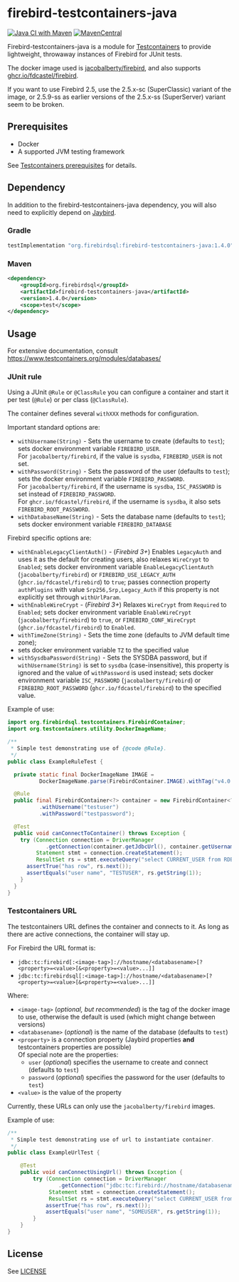 firebird-testcontainers-java
============================
[![Java CI with Maven](https://github.com/FirebirdSQL/firebird-testcontainers-java/actions/workflows/maven.yml/badge.svg?branch=master)](https://github.com/FirebirdSQL/firebird-testcontainers-java/actions/workflows/maven.yml?query=branch%3Amaster)
[![MavenCentral](https://maven-badges.herokuapp.com/maven-central/org.firebirdsql/firebird-testcontainers-java/badge.svg)](https://maven-badges.herokuapp.com/maven-central/org.firebirdsql/firebird-testcontainers-java/)

Firebird-testcontainers-java is a module for [Testcontainers](https://www.testcontainers.org/)
to provide lightweight, throwaway instances of Firebird for JUnit tests.

The docker image used is [jacobalberty/firebird](https://hub.docker.com/r/jacobalberty/firebird/), and also supports [ghcr.io/fdcastel/firebird](https://github.com/fdcastel/firebird-docker).

If you want to use Firebird 2.5, use the 2.5.x-sc (SuperClassic) variant of the image, or 2.5.9-ss
as earlier versions of the 2.5.x-ss (SuperServer) variant seem to be broken.

Prerequisites
-------------

- Docker
- A supported JVM testing framework

See [Testcontainers prerequisites](https://www.testcontainers.org/#prerequisites) for details.

Dependency
----------

In addition to the firebird-testcontainers-java dependency, you will also need
to explicitly depend on [Jaybird](https://github.com/FirebirdSQL/jaybird).

### Gradle

```groovy
testImplementation "org.firebirdsql:firebird-testcontainers-java:1.4.0"
```

### Maven

```xml
<dependency>
    <groupId>org.firebirdsql</groupId>
    <artifactId>firebird-testcontainers-java</artifactId>
    <version>1.4.0</version>
    <scope>test</scope>
</dependency>
```

Usage
-----

For extensive documentation, consult https://www.testcontainers.org/modules/databases/

### JUnit rule

Using a JUnit `@Rule` or `@ClassRule` you can configure a container and start it
per test (`@Rule`) or per class (`@ClassRule`).

The container defines several `withXXX` methods for configuration.

Important standard options are:

- `withUsername(String)` - Sets the username to create (defaults to `test`); sets docker environment variable `FIREBIRD_USER`. \
  For `jacobalberty/firebird`, if the value is `sysdba`, `FIREBIRD_USER` is not set.
- `withPassword(String)` - Sets the password of the user (defaults to `test`); sets the docker environment variable `FIREBIRD_PASSWORD`. \
  For `jacobalberty/firebird`, if the username is `sysdba`, `ISC_PASSWORD` is set instead of `FIREBIRD_PASSWORD`. \
  For `ghcr.io/fdcastel/firebird`, if the username is `sysdba`, it also sets `FIREBIRD_ROOT_PASSWORD`.
- `withDatabaseName(String)` - Sets the database name (defaults to `test`); sets docker environment variable `FIREBIRD_DATABASE`

Firebird specific options are:

- `withEnableLegacyClientAuth()` - (_Firebird 3+_) Enables `LegacyAuth` and uses it as the default for creating users, also relaxes `WireCrypt` to `Enabled`;
sets docker environment variable `EnableLegacyClientAuth` (`jacobalberty/firebird`) or `FIREBIRD_USE_LEGACY_AUTH` (`ghcr.io/fdcastel/firebird`) to `true`;
passes connection property `authPlugins` with value `Srp256,Srp,Legacy_Auth` if this property is not explicitly set through `withUrlParam`.
- `withEnableWireCrypt` - (_Firebird 3+_) Relaxes `WireCrypt` from `Required` to `Enabled`; 
sets docker environment variable `EnableWireCrypt` (`jacobalberty/firebird`) to `true`, or `FIREBIRD_CONF_WireCrypt` (`ghcr.io/fdcastel/firebird`) to `Enabled`.
- `withTimeZone(String)` - Sets the time zone (defaults to JVM default time zone); 
- sets docker environment variable `TZ` to the specified value
- `withSysdbaPassword(String)` - Sets the SYSDBA password, but if `withUsername(String)` is set to `sysdba` (case-insensitive), this property is ignored and the value of `withPassword` is used instead; 
sets docker environment variable `ISC_PASSWORD` (`jacobalberty/firebird`) or `FIREBIRD_ROOT_PASSWORD` (`ghcr.io/fdcastel/firebird`) to the specified value.

Example of use:

```java
import org.firebirdsql.testcontainers.FirebirdContainer;
import org.testcontainers.utility.DockerImageName;

/**
 * Simple test demonstrating use of {@code @Rule}.
 */
public class ExampleRuleTest {

  private static final DockerImageName IMAGE = 
          DockerImageName.parse(FirebirdContainer.IMAGE).withTag("v4.0.2");

  @Rule
  public final FirebirdContainer<?> container = new FirebirdContainer<?>(IMAGE)
          .withUsername("testuser")
          .withPassword("testpassword");

  @Test
  public void canConnectToContainer() throws Exception {
    try (Connection connection = DriverManager
            .getConnection(container.getJdbcUrl(), container.getUsername(), container.getPassword());
         Statement stmt = connection.createStatement();
         ResultSet rs = stmt.executeQuery("select CURRENT_USER from RDB$DATABASE")) {
      assertTrue("has row", rs.next());
      assertEquals("user name", "TESTUSER", rs.getString(1));
    }
  }
}
```

### Testcontainers URL

The testcontainers URL defines the container and connects to it. As long as 
there are active connections, the container will stay up.

For Firebird the URL format is:

- `jdbc:tc:firebird[:<image-tag>]://hostname/<databasename>[?<property>=<value>[&<property>=<value>...]]`
- `jdbc:tc:firebirdsql[:<image-tag>]://hostname/<databasename>[?<property>=<value>[&<property>=<value>...]]`

Where:

- `<image-tag>` (_optional, but recommended_) is the tag of the docker image to
  use, otherwise the default is used (which might change between versions)
- `<databasename>` (_optional_) is the name of the database (defaults to `test`)
- `<property>` is a connection property (Jaybird properties **and** testcontainers properties are possible) \
  Of special note are the properties:
  - `user` (_optional_) specifies the username to create and connect (defaults to `test`)
  - `password` (_optional_) specifies the password for the user (defaults to `test`)
- `<value>` is the value of the property

Currently, these URLs can only use the `jacobalberty/firebird` images.

Example of use:

```java
/**
 * Simple test demonstrating use of url to instantiate container.
 */
public class ExampleUrlTest {

    @Test
    public void canConnectUsingUrl() throws Exception {
        try (Connection connection = DriverManager
                .getConnection("jdbc:tc:firebird://hostname/databasename?user=someuser&password=somepwd");
             Statement stmt = connection.createStatement();
             ResultSet rs = stmt.executeQuery("select CURRENT_USER from RDB$DATABASE")) {
            assertTrue("has row", rs.next());
            assertEquals("user name", "SOMEUSER", rs.getString(1));
        }
    }
}
```

License
-------

See [LICENSE](LICENSE)

